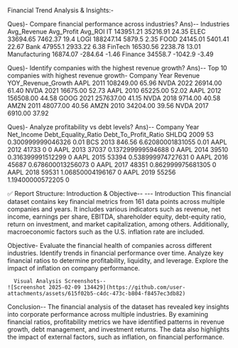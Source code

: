 Financial Trend Analysis & Insights:-

Ques)- Compare financial performance across industries?
Ans)--  Industries       Avg_Revenue          Avg_Profit            Avg_ROI
            IT               143951.21         35216.91               24.35
          ELEC                33694.65         7462.37              	19.4
          LOGI                188247.14         5879.5	              2.35
          FOOD                24145.01          5401.41	              22.67
          Bank                47955.1           2933.22	              6.38
          FinTech             16530.56          2238.78	              13.01
         Manufacturing        16874.07          -284.64	             -1.46
          Finance             34558.7           -1042.9	             -3.49

Ques)- Identify companies with the highest revenue growth?
Ans)-- Top 10 companies with highest revenue growth-
       Company       Year       Revenue           YOY_Revenue_Growth
      AAPL          2011	     108249.00	          65.96
      NVDA          2022	      26914.00	          61.40
      NVDA          2021	      16675.00	          52.73
      AAPL          2010	      65225.00	          52.02
      AAPL          2012	     156508.00	          44.58
      GOOG          2021	     257637.00	          41.15
      NVDA          2018	       9714.00	          40.58
      AMZN          2011	      48077.00	          40.56
      AMZN          2010	      34204.00	          39.56
      NVDA          2017	       6910.00	          37.92

Ques)- Analyze profitability vs debt levels?
Ans)--  Company     Year      Net_Income        Debt_Equality_Ratio       Debt_To_Profit_Ratio
        SHLDQ	      2009	       53	             0.300999999046326	              0.01
        BCS	        2013	      846.56	         6.62080001831055	                0.01
        AAPL	      2012	      41733	                     0	                    0
        AAPL	      2013	      37037	           0.137299999594688	              0
        AAPL	      2014	      39510	           0.316399991512299	              0
        AAPL	      2015	      53394	           0.538999974727631	              0
        AAPL	      2016	      45687	           0.678600013256073	              0
        AAPL	      2017	      48351	           0.862999975681305	              0
        AAPL	      2018	      59531	           1.06850004196167	                0
        AAPL	      2019	      55256	           1.19400000572205	                0


✅ Report Structure:
Introduction & Objective--
--- Introduction
This financial dataset contains key financial metrics from 161 data points across multiple companies and years.
It includes various indicators such as revenue, net income, earnings per share, EBITDA, shareholder equity, debt-equity ratio, 
return on investment, and market capitalization, among others. Additionally, macroeconomic factors such as the U.S. inflation rate are included.

Objective-
Evaluate the financial health of companies across different industries.
Identify trends in financial performance over time.
Analyze key financial ratios to determine profitability, liquidity, and leverage.
Explore the impact of inflation on company performance.

      Visual Analysis Screenshots--
    ![Screenshot 2025-02-09 134429](https://github.com/user-attachments/assets/615f02b5-c4dc-473c-b804-f8457ec3db82)




  Conclusion--
The financial analysis of the dataset has revealed key insights into corporate performance across multiple industries. 
By examining financial ratios, profitability metrics we have identified patterns in revenue growth, debt management, and investment returns. 
The data also highlights the impact of external factors, such as inflation, on financial performance.     
          
        
          
      
